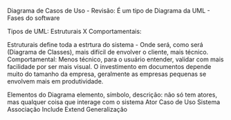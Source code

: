 Diagrama de Casos de Uso - Revisão:
É um tipo de Diagrama da UML - Fases do software

Tipos de UML: Estruturais X Comportamentais:

Estruturais define toda a estrtura do sistema - Onde será, como será (Diagrama de Classes), mais difícil de envolver o cliente, mais técnico.
Comportamental: Menos técnico, para o usuário entender, validar com mais facilidade por ser mais visual. 
O investimento em documentos depende muito do tamanho da empresa, geralmente as empresas pequenas se envolvem mais em produtividade. 

Elementos do Diagrama 
elemento, símbolo, descrição:
não só tem atores, mas qualquer coisa que interage com o sistema
Ator
Caso de Uso
Sistema 
Associação
Include 
Extend
Generalização 
